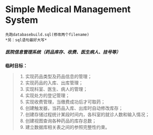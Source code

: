 
# Simple Medical Management System

    先跑databasebuild.sql(修改两个filename)  
    *另：sql语句最好大写*


##### 医院信息管理系统（药品库存、收费、医生病人、挂号等）
**~~临时~~目标：**
>1. 实现药品类型及药品信息的管理；
>2. 实现药品的入库、出库管理；
>3. 实现科室、医生、病人的管理；
>4. 实现处方的登记管理；
>5. 实现收费管理，当缴费成功后才可取药；
>6. 创建触发器，当药品入库、出库时自动修改库存；
>7. 创建存储过程统计某段时间内，各科室的就诊人数和输入情况；
>8. 创建视图查询各种药品的库存总数；
>9. 建立数据库相关表之间的参照完整性约束。


